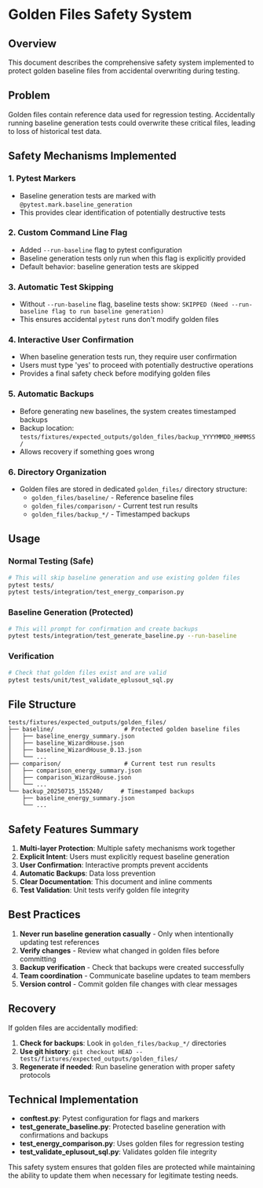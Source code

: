 # Golden Files Safety System

## Overview

This document describes the comprehensive safety system implemented to protect golden baseline files from accidental overwriting during testing.

## Problem

Golden files contain reference data used for regression testing. Accidentally running baseline generation tests could overwrite these critical files, leading to loss of historical test data.

## Safety Mechanisms Implemented

### 1. Pytest Markers
- Baseline generation tests are marked with `@pytest.mark.baseline_generation`
- This provides clear identification of potentially destructive tests

### 2. Custom Command Line Flag
- Added `--run-baseline` flag to pytest configuration
- Baseline generation tests only run when this flag is explicitly provided
- Default behavior: baseline generation tests are skipped

### 3. Automatic Test Skipping
- Without `--run-baseline` flag, baseline tests show: `SKIPPED (Need --run-baseline flag to run baseline generation)`
- This ensures accidental `pytest` runs don't modify golden files

### 4. Interactive User Confirmation
- When baseline generation tests run, they require user confirmation
- Users must type 'yes' to proceed with potentially destructive operations
- Provides a final safety check before modifying golden files

### 5. Automatic Backups
- Before generating new baselines, the system creates timestamped backups
- Backup location: `tests/fixtures/expected_outputs/golden_files/backup_YYYYMMDD_HHMMSS/`
- Allows recovery if something goes wrong

### 6. Directory Organization
- Golden files are stored in dedicated `golden_files/` directory structure:
  - `golden_files/baseline/` - Reference baseline files
  - `golden_files/comparison/` - Current test run results
  - `golden_files/backup_*/` - Timestamped backups

## Usage

### Normal Testing (Safe)
```bash
# This will skip baseline generation and use existing golden files
pytest tests/
pytest tests/integration/test_energy_comparison.py
```

### Baseline Generation (Protected)
```bash
# This will prompt for confirmation and create backups
pytest tests/integration/test_generate_baseline.py --run-baseline
```

### Verification
```bash
# Check that golden files exist and are valid
pytest tests/unit/test_validate_eplusout_sql.py
```

## File Structure

```
tests/fixtures/expected_outputs/golden_files/
├── baseline/                    # Protected golden baseline files
│   ├── baseline_energy_summary.json
│   ├── baseline_WizardHouse.json
│   ├── baseline_WizardHouse_0.13.json
│   └── ...
├── comparison/                  # Current test run results
│   ├── comparison_energy_summary.json
│   ├── comparison_WizardHouse.json
│   └── ...
└── backup_20250715_155240/     # Timestamped backups
    ├── baseline_energy_summary.json
    └── ...
```

## Safety Features Summary

1. **Multi-layer Protection**: Multiple safety mechanisms work together
2. **Explicit Intent**: Users must explicitly request baseline generation
3. **User Confirmation**: Interactive prompts prevent accidents
4. **Automatic Backups**: Data loss prevention
5. **Clear Documentation**: This document and inline comments
6. **Test Validation**: Unit tests verify golden file integrity

## Best Practices

1. **Never run baseline generation casually** - Only when intentionally updating test references
2. **Verify changes** - Review what changed in golden files before committing
3. **Backup verification** - Check that backups were created successfully
4. **Team coordination** - Communicate baseline updates to team members
5. **Version control** - Commit golden file changes with clear messages

## Recovery

If golden files are accidentally modified:

1. **Check for backups**: Look in `golden_files/backup_*/` directories
2. **Use git history**: `git checkout HEAD -- tests/fixtures/expected_outputs/golden_files/`
3. **Regenerate if needed**: Run baseline generation with proper safety protocols

## Technical Implementation

- **conftest.py**: Pytest configuration for flags and markers
- **test_generate_baseline.py**: Protected baseline generation with confirmations and backups
- **test_energy_comparison.py**: Uses golden files for regression testing
- **test_validate_eplusout_sql.py**: Validates golden file integrity

This safety system ensures that golden files are protected while maintaining the ability to update them when necessary for legitimate testing needs.
